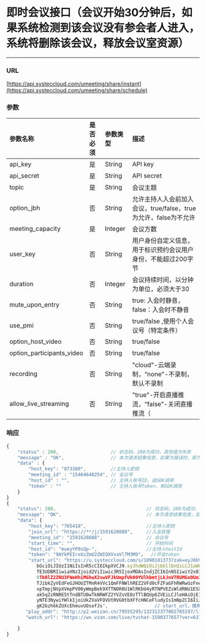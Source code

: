 # 即时会议接口（会议开始30分钟后，如果系统检测到该会议没有参会者人进入，系统将删除该会议，释放会议室资源）

---

### URL

[https://api.systeccloud.com/umeeting/share/instant](https://api.systeccloud.com/umeeting/share/schedule)

### 参数

| 参数名称 | 是否必须 | 参数类型 | 描述 |
| :--- | :--- | :--- | :--- |
| api\_key | 是 | String | API key |
| api\_secret | 是 | String | API secret |
| topic | 是 | String | 会议主题 |
| option\_jbh | 否 | String | 允许主持人入会前加入会议，true/false，true为允许，false为不允许 |
| meeting\_capacity | 是 | Integer | 会议方数 |
| user\_key | 否 | String | 用户身份自定义信息，用于标识预约会议用户身份，不能超过200字节 |
| duration | 否 | Integer | 会议持续时间，以分钟为单位，必须大于30 |
| mute\_upon\_entry | 否 | String | true: 入会时静音，false：入会时不静音 |
| use\_pmi | 否 | String | true/false ,使用个人会议号（特定条件） |
| option\_host\_video | 否 | String | true/false |
| option\_participants\_video | 否 | String | true/false |
| recording | 否 | String | "cloud"-云端录制，“none"-不录制，默认不录制 |
| allow\_live\_streaming | 否 | String | "true"-开启直播推流，“false"-关闭直播推流（ |

### 响应

```js
{
    "status" : 200,                   // 状态码，200为成功，其他值为失败
    "message" : "OK",                 // 本次请求结果信息，如果为错误时，即为详细的错误信息
    "data" : {
        "host_key": "873380",         //主持人密钥
        "meeting_id" : "15464648254", // 会议号
        "host_id" : "",               // 主持人账号ID，由SDK调用
        "token" : ""                  // 主持人账号Token，有SDK调用
    }
}
{
    "status": 200,                                 // 状态码，200为成功，其他值为失败
    "message": "OK",                               // 本次请求结果信息，如果为错误时，即为详细的错误信息
    "data": {
        "host_key": "765418",                      //主持人密钥
        "join_url": "https://**/j/1591620888",     //入会链接
        "meeting_id": "1591620888",                // 会议号
        "start_time": "",                          // 开始时间
        "host_id": "mueyYP0sQp-",                  //主持人hostId
        "token": "9AYkPEIrxUzZmU2ZWIQXVvaVlTM3M9"，  //开会token
        "start_url": "https://u.systeccloud.com/s/1890181373?zak=eyJ6bV9za20iOiJ6bV9vMm0iLCJh
           bGciOiJIUzI1NiIsInR5cCI6IkpXVCJ9.eyJhdWQiOiJjbGllbnQiLCJ1aWQiOiJMLXpMcXFxd1FfaWVtVUlqZ
           TE3UDBRIiwiaXNzIjoid2ViIiwic3R5IjoxMDAsIndjZCI6InN5IiwiY2x0IjowLCJzdGsiOiJuaWtkOG53STN
           0TkRlZ2ZRU3FWeHhiMGhwX2swVFJkUmpfUk00YUlhbmtjLkJnVTRUMGxOUm1ReVZtRjZjRXRsUWpOUmIyU
           TJibkZyVEdFeGJHOUZTMnR4VVc1QmFFNWlhREZ2VFd0cFZFaGFhRWRwUzFneFdWcEJQVDFBTVdZMU1UUmxOem
           xpTmpjNVpXVmpPV00yWmpBek9XTTNOR0U1WlRKbU4yRTNPVEZsWldRNU1ESXhPRE5oTmpZMVlUSmlPR1UyTURW
           ak5qZzRNRE5tTndBTU0wTkNRWFZ2YVZsVE0zTTlBQUp6ZVEiLCJleHAiOjE1ODUxMzIzNzcsImlhdCI6MTU4NTE
           yNTE3NywiYWlkIjoiUkZVaVFOVUtRVG0tbXFfcHNCeFludyIsImNpZCI6IiJ9.-qzrBzHf66b06ruZpt4
           gK2bzh6kZUXcEhmuvUOsofJs",                 // start_url，慎用
       "play_addr": "http://p2.weizan.cn/79555295/132312377802785197/live.m3u8",             // 视频地址
       "watch_url": "https://wx.vzan.com/live/tvchat-1590377657?ver=637223897808876626"      // 观看地址

    }
}
```



